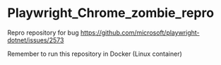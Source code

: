# Playwright_Chrome_zombie_repro

Repro repository for bug https://github.com/microsoft/playwright-dotnet/issues/2573

Remember to run this repository in Docker (Linux container)
